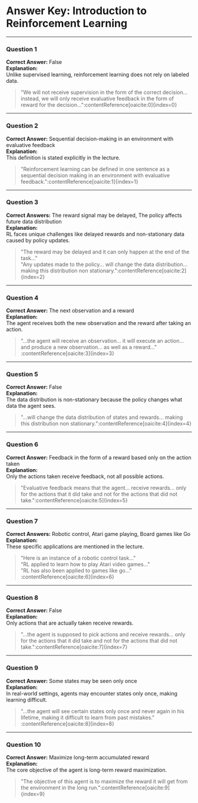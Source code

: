 # Answer Key: Introduction to Reinforcement Learning

---

### Question 1  
**Correct Answer:** False  
**Explanation:**  
Unlike supervised learning, reinforcement learning does not rely on labeled data.  
> "We will not receive supervision in the form of the correct decision... instead, we will only receive evaluative feedback in the form of reward for the decision..."&#8203;:contentReference[oaicite:0]{index=0}

---

### Question 2  
**Correct Answer:** Sequential decision-making in an environment with evaluative feedback  
**Explanation:**  
This definition is stated explicitly in the lecture.  
> "Reinforcement learning can be defined in one sentence as a sequential decision making in an environment with evaluative feedback."&#8203;:contentReference[oaicite:1]{index=1}

---

### Question 3  
**Correct Answers:** The reward signal may be delayed, The policy affects future data distribution  
**Explanation:**  
RL faces unique challenges like delayed rewards and non-stationary data caused by policy updates.  
> "The reward may be delayed and it can only happen at the end of the task..."  
> "Any updates made to the policy... will change the data distribution... making this distribution non stationary."&#8203;:contentReference[oaicite:2]{index=2}

---

### Question 4  
**Correct Answer:** The next observation and a reward  
**Explanation:**  
The agent receives both the new observation and the reward after taking an action.  
> "...the agent will receive an observation... it will execute an action... and produce a new observation... as well as a reward..."&#8203;:contentReference[oaicite:3]{index=3}

---

### Question 5  
**Correct Answer:** False  
**Explanation:**  
The data distribution is non-stationary because the policy changes what data the agent sees.  
> "...will change the data distribution of states and rewards... making this distribution non stationary."&#8203;:contentReference[oaicite:4]{index=4}

---

### Question 6  
**Correct Answer:** Feedback in the form of a reward based only on the action taken  
**Explanation:**  
Only the actions taken receive feedback, not all possible actions.  
> "Evaluative feedback means that the agent... receive rewards... only for the actions that it did take and not for the actions that did not take."&#8203;:contentReference[oaicite:5]{index=5}

---

### Question 7  
**Correct Answers:** Robotic control, Atari game playing, Board games like Go  
**Explanation:**  
These specific applications are mentioned in the lecture.  
> "Here is an instance of a robotic control task..."  
> "RL applied to learn how to play Atari video games..."  
> "RL has also been applied to games like go..."&#8203;:contentReference[oaicite:6]{index=6}

---

### Question 8  
**Correct Answer:** False  
**Explanation:**  
Only actions that are actually taken receive rewards.  
> "...the agent is supposed to pick actions and receive rewards... only for the actions that it did take and not for the actions that did not take."&#8203;:contentReference[oaicite:7]{index=7}

---

### Question 9  
**Correct Answer:** Some states may be seen only once  
**Explanation:**  
In real-world settings, agents may encounter states only once, making learning difficult.  
> "...the agent will see certain states only once and never again in his lifetime, making it difficult to learn from past mistakes."&#8203;:contentReference[oaicite:8]{index=8}

---

### Question 10  
**Correct Answer:** Maximize long-term accumulated reward  
**Explanation:**  
The core objective of the agent is long-term reward maximization.  
> "The objective of this agent is to maximize the reward it will get from the environment in the long run."&#8203;:contentReference[oaicite:9]{index=9}
